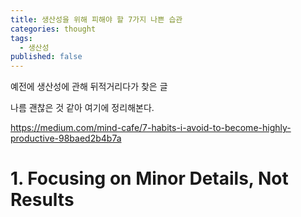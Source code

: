 ```yaml
---
title: 생산성을 위해 피해야 할 7가지 나쁜 습관
categories: thought
tags:
  - 생산성
published: false
---
```

예전에 생산성에 관해 뒤적거리다가 찾은 글

나름 괜찮은 것 같아 여기에 정리해본다.

https://medium.com/mind-cafe/7-habits-i-avoid-to-become-highly-productive-98baed2b4b7a

# 1. Focusing on Minor Details, Not Results